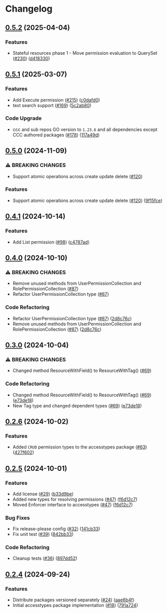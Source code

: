 # Changelog

## [0.5.2](https://github.com/cccteam/ccc/compare/accesstypes/v0.5.1...accesstypes/v0.5.2) (2025-04-04)


### Features

* Stateful resources phase 1 - Move permission evaluation to QuerySet ([#230](https://github.com/cccteam/ccc/issues/230)) ([d418330](https://github.com/cccteam/ccc/commit/d418330f6f9be9f728958fe3a6c48fa0220ab860))

## [0.5.1](https://github.com/cccteam/ccc/compare/accesstypes/v0.5.0...accesstypes/v0.5.1) (2025-03-07)


### Features

* Add Execute permission ([#215](https://github.com/cccteam/ccc/issues/215)) ([c0dafd0](https://github.com/cccteam/ccc/commit/c0dafd063c7e2bede265150b93d27122831d0e5c))
* text search support ([#169](https://github.com/cccteam/ccc/issues/169)) ([5c2ab80](https://github.com/cccteam/ccc/commit/5c2ab8037ba978169f5db0439d74a859d441670c))


### Code Upgrade

* ccc and sub repos GO version to `1.23.6` and all dependencies except CCC authored packages ([#178](https://github.com/cccteam/ccc/issues/178)) ([117a49d](https://github.com/cccteam/ccc/commit/117a49d3740b461d1b295047cdeaf85b4cacb53f))

## [0.5.0](https://github.com/cccteam/ccc/compare/accesstypes/v0.4.1...accesstypes/v0.5.0) (2024-11-09)


### ⚠ BREAKING CHANGES

* Support atomic operations across create update delete ([#120](https://github.com/cccteam/ccc/issues/120))

### Features

* Support atomic operations across create update delete ([#120](https://github.com/cccteam/ccc/issues/120)) ([9f15fce](https://github.com/cccteam/ccc/commit/9f15fce5c8022ca5c25b86dee12be0326212cc75))

## [0.4.1](https://github.com/cccteam/ccc/compare/accesstypes/v0.4.0...accesstypes/v0.4.1) (2024-10-14)


### Features

* Add List permission ([#98](https://github.com/cccteam/ccc/issues/98)) ([c4787ad](https://github.com/cccteam/ccc/commit/c4787ad590ff049bf4eeb006fb7b63e35d78be75))

## [0.4.0](https://github.com/cccteam/ccc/compare/accesstypes/v0.3.0...accesstypes/v0.4.0) (2024-10-10)


### ⚠ BREAKING CHANGES

* Remove unused methods from UserPermissionCollection and RolePermissionCollection ([#87](https://github.com/cccteam/ccc/issues/87))
* Refactor UserPermissionCollection type ([#87](https://github.com/cccteam/ccc/issues/87))

### Code Refactoring

* Refactor UserPermissionCollection type ([#87](https://github.com/cccteam/ccc/issues/87)) ([2d8c76c](https://github.com/cccteam/ccc/commit/2d8c76c4762ad0ee968e7d9e47ea7f2d9f22e85e))
* Remove unused methods from UserPermissionCollection and RolePermissionCollection ([#87](https://github.com/cccteam/ccc/issues/87)) ([2d8c76c](https://github.com/cccteam/ccc/commit/2d8c76c4762ad0ee968e7d9e47ea7f2d9f22e85e))

## [0.3.0](https://github.com/cccteam/ccc/compare/accesstypes/v0.2.6...accesstypes/v0.3.0) (2024-10-04)


### ⚠ BREAKING CHANGES

* Changed method ResourceWithField() to ResourceWithTag() ([#69](https://github.com/cccteam/ccc/issues/69))

### Code Refactoring

* Changed method ResourceWithField() to ResourceWithTag() ([#69](https://github.com/cccteam/ccc/issues/69)) ([e73de18](https://github.com/cccteam/ccc/commit/e73de1840538be8288943bd93f510b69b2204bc0))
* New Tag type and changed dependent types ([#69](https://github.com/cccteam/ccc/issues/69)) ([e73de18](https://github.com/cccteam/ccc/commit/e73de1840538be8288943bd93f510b69b2204bc0))

## [0.2.6](https://github.com/cccteam/ccc/compare/accesstypes/v0.2.5...accesstypes/v0.2.6) (2024-10-02)


### Features

* Added `CRUD` permission types to the accesstypes package ([#63](https://github.com/cccteam/ccc/issues/63)) ([427f602](https://github.com/cccteam/ccc/commit/427f602feef542231a847739efcdcf01f6823df3))

## [0.2.5](https://github.com/cccteam/ccc/compare/accesstypes/v0.2.4...accesstypes/v0.2.5) (2024-10-01)


### Features

* Add license ([#29](https://github.com/cccteam/ccc/issues/29)) ([b33d9be](https://github.com/cccteam/ccc/commit/b33d9be39ed471bf2b8cb6cace9f65fbc432c812))
* Added new types for resolving permissions ([#47](https://github.com/cccteam/ccc/issues/47)) ([f6d12c7](https://github.com/cccteam/ccc/commit/f6d12c74f7547855a6aeaec3b6f38a6549c3ad54))
* Moved Enforcer interface to accesstypes ([#47](https://github.com/cccteam/ccc/issues/47)) ([f6d12c7](https://github.com/cccteam/ccc/commit/f6d12c74f7547855a6aeaec3b6f38a6549c3ad54))


### Bug Fixes

* Fix release-please config ([#32](https://github.com/cccteam/ccc/issues/32)) ([141cb33](https://github.com/cccteam/ccc/commit/141cb33d307e4190063ffe99ead84bdd0ca0298f))
* Fix unit test ([#39](https://github.com/cccteam/ccc/issues/39)) ([842bb33](https://github.com/cccteam/ccc/commit/842bb331cc3ea26d679e53e9423264741a26a153))


### Code Refactoring

* Cleanup tests ([#36](https://github.com/cccteam/ccc/issues/36)) ([897dd52](https://github.com/cccteam/ccc/commit/897dd52ac68f95fe1db8f5392a559db0937261c7))

## [0.2.4](https://github.com/cccteam/ccc/compare/accesstypes-v0.2.3...accesstypes-v0.2.4) (2024-09-24)


### Features

* Distribute packages versioned separately ([#24](https://github.com/cccteam/ccc/issues/24)) ([aae6b4f](https://github.com/cccteam/ccc/commit/aae6b4f646d7b0b8f4926180f5c90099def694ea))
* Initial accesstypes package implementation ([#18](https://github.com/cccteam/ccc/issues/18)) ([791a724](https://github.com/cccteam/ccc/commit/791a7246b73492cbf8fb98c8be97be1153d25ea5))
